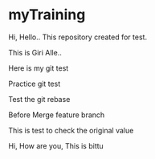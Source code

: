 # myTraining

Hi, Hello.. This repository created for test.

This is Giri Alle..

Here is my git test

Practice git test

Test the git rebase

Before Merge feature branch

This is test to check the original value

Hi, How are you, This is bittu

